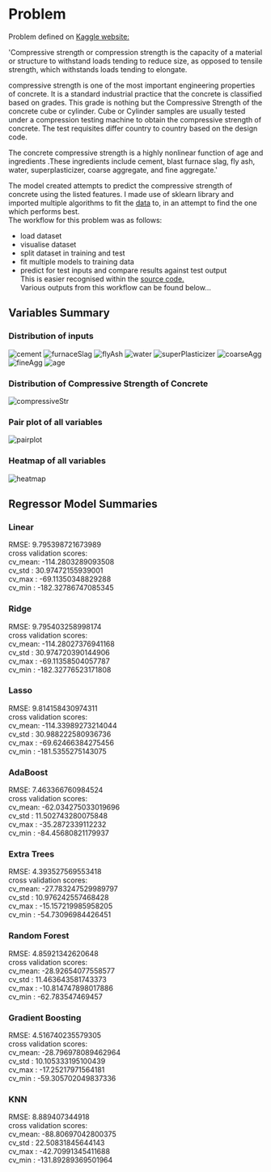 # Problem  
Problem defined on [Kaggle website:](https://www.kaggle.com/pavanraj159/concrete-compressive-strength-data-set)  

'Compressive strength or compression strength is the capacity of a material or structure to withstand loads tending to reduce size, as opposed to tensile strength, which withstands loads tending to elongate.  

compressive strength is one of the most important engineering properties of concrete. It is a standard industrial practice that the concrete is classified based on grades. This grade is nothing but the Compressive Strength of the concrete cube or cylinder. Cube or Cylinder samples are usually tested under a compression testing machine to obtain the compressive strength of concrete. The test requisites differ country to country based on the design code.  

The concrete compressive strength is a highly nonlinear function of age and ingredients .These ingredients include cement, blast furnace slag, fly ash, water, superplasticizer, coarse aggregate, and fine aggregate.'    

The model created attempts to predict the compressive strength of concrete using the listed features. I made use of sklearn library and imported multiple algorithms to fit the [data](https://github.com/JanThan/LearningML/blob/master/CompressiveStrengthOfConcrete/Concrete_Data.xls) to, in an attempt to find the one which performs best.    
The workflow for this problem was as follows:
- load dataset
- visualise dataset
- split dataset in training and test
- fit multiple models to training data
- predict for test inputs and compare results against test output  
This is easier recognised within the [source code.](https://github.com/JanThan/LearningML/blob/master/CompressiveStrengthOfConcrete/concreteCompression2.py)  
Various outputs from this workflow can be found below... 

## Variables Summary
### Distribution of inputs
![cement](https://github.com/JanThan/LearningML/blob/master/CompressiveStrengthOfConcrete/figures/cement_hist.png)
![furnaceSlag](https://github.com/JanThan/LearningML/blob/master/CompressiveStrengthOfConcrete/figures/furnaceSlag_hist.png)
![flyAsh](https://github.com/JanThan/LearningML/blob/master/CompressiveStrengthOfConcrete/figures/flyAsh_hist.png)
![water](https://github.com/JanThan/LearningML/blob/master/CompressiveStrengthOfConcrete/figures/water_hist.png)
![superPlasticizer](https://github.com/JanThan/LearningML/blob/master/CompressiveStrengthOfConcrete/figures/superPlasticizer_hist.png)
![coarseAgg](https://github.com/JanThan/LearningML/blob/master/CompressiveStrengthOfConcrete/figures/coarseAgg_hist.png)
![fineAgg](https://github.com/JanThan/LearningML/blob/master/CompressiveStrengthOfConcrete/figures/fineAgg_hist.png)
![age](https://github.com/JanThan/LearningML/blob/master/CompressiveStrengthOfConcrete/figures/age_hist.png)
### Distribution of Compressive Strength of Concrete
![compressiveStr](https://github.com/JanThan/LearningML/blob/master/CompressiveStrengthOfConcrete/figures/compressiveStr_hist.png)

### Pair plot of all variables
![pairplot](https://github.com/JanThan/LearningML/blob/master/CompressiveStrengthOfConcrete/figures/pairplot.png)
### Heatmap of all variables
![heatmap](https://github.com/JanThan/LearningML/blob/master/CompressiveStrengthOfConcrete/figures/heatmap.png)

## Regressor Model Summaries
### Linear 
RMSE: 9.795398721673989  
cross validation scores:  
cv_mean: -114.2803289093508  
cv_std : 30.97472155939001  
cv_max : -69.11350348829288  
cv_min : -182.32786747085345  
### Ridge
RMSE: 9.795403258998174  
cross validation scores:  
cv_mean: -114.28027376941168  
cv_std : 30.974720390144906  
cv_max : -69.11358504057787  
cv_min : -182.32776523171808  
### Lasso 
RMSE: 9.814158430974311  
cross validation scores:  
cv_mean: -114.33989273214044  
cv_std : 30.988222580936736  
cv_max : -69.62466384275456  
cv_min : -181.5355275143075  
### AdaBoost 
RMSE: 7.463366760984524  
cross validation scores:  
cv_mean: -62.034275033019696  
cv_std : 11.502743280075848  
cv_max : -35.2872339112232  
cv_min : -84.45680821179937  
### Extra Trees
RMSE: 4.393527569553418  
cross validation scores:  
cv_mean: -27.783247529989797  
cv_std : 10.976242557468428  
cv_max : -15.157219985958205  
cv_min : -54.73096984426451  
### Random Forest 
RMSE: 4.85921342620648  
cross validation scores:  
cv_mean: -28.92654077558577  
cv_std : 11.463643581743373  
cv_max : -10.814747898017886  
cv_min : -62.783547469457  
### Gradient Boosting  
RMSE: 4.516740235579305  
cross validation scores:  
cv_mean: -28.796978089462964  
cv_std : 10.105333195100439  
cv_max : -17.25217971564181  
cv_min : -59.305702049837336  
### KNN  
RMSE: 8.889407344918  
cross validation scores:  
cv_mean: -88.80697042800375  
cv_std : 22.50831845644143  
cv_max : -42.70991345411688  
cv_min : -131.89289369501964  
![]() 
![]()
![]()
![]()


